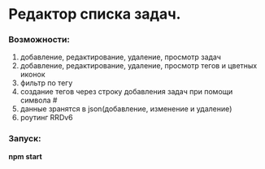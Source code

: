 # **Редактор списка задач.**

### Возможности:

1. добавление, редактирование, удаление, просмотр задач
2. добавление, редактирование, удаление, просмотр тегов и цветных иконок
3. фильтр по тегу
4. создание тегов через строку добавления задач при помощи символа #
5. данные зранятся в json(добавление, изменение и удаление)
6. роутинг RRDv6

### Запуск:
**npm start**
